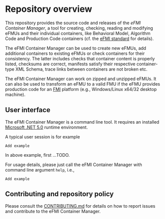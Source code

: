 # Repository overview

This repository provides the source code and releases of the _eFMI Container Manager_, a tool for creating, checking, reading and modifying eFMUs and their individual containers, like Behavioral Model, Algorithm Code and Production Code containers (cf. the [eFMI standard](https://efmi-standard.org) for details).

The eFMI Container Manager can be used to create new eFMUs, add additional containers to existing eFMUs or check containers for their consistency. The latter includes checks that container content is properly listed, checksums are correct, manifests satisfy their respective container-type XML Schema, trace links between containers are not broken etc.

The eFMI Container Manager can work on zipped and unzipped eFMUs. It can also be used to transform an eFMU to a valid FMU if the eFMU provides production code for an [FMI](https://fmi-standard.org/) platform (e.g., Windows/Linux x64/32 desktop machine).

## User interface

The eFMI Container Manager is a command line tool. It requires an installed [Microsoft .NET 5.0](https://dotnet.microsoft.com/) runtime environment.

A typical user session is for example

```
Add example
```

In above example, first ...TODO.

For usage details, please just call the eFMI Container Manager with command line argument `help`, i.e.,

```
Add example
```



## Contributing and repository policy

Please consult the [CONTRIBUTING.md](Contributing.md) for details on how to report issues and contribute to the eFMI Container Manager.
